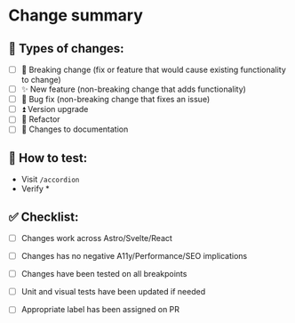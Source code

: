 # Change summary

<!-- Please provide a summary of your changes. Optionally, you can also include images for hard to spot features, or reasons about certain code changes -->

## 📝 Types of changes:

<!-- Put an `x` in all the boxes that apply -->

- [ ] 🚨 Breaking change (fix or feature that would cause existing functionality to change)
- [ ] ✨ New feature (non-breaking change that adds functionality)
- [ ] 🐛 Bug fix (non-breaking change that fixes an issue)
- [ ] ⏫ Version upgrade
- [ ] 🧹 Refactor
- [ ] 📝 Changes to documentation

## 🧪 How to test:

<!-- Please provide a list of steps on how this change can be tested -->

- Visit `/accordion`
- Verify *

## ✅ Checklist:

<!-- Please make sure the following has been checked prior to opening this PR -->

- [ ] Changes work across Astro/Svelte/React
- [ ] Changes has no negative A11y/Performance/SEO implications
- [ ] Changes have been tested on all breakpoints
- [ ] Unit and visual tests have been updated if needed
- [ ] Appropriate label has been assigned on PR

